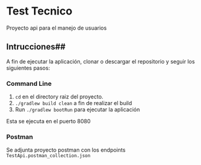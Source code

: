 # Test Tecnico #
 Proyecto api para el manejo de usuarios

## Intrucciones##
A fin de ejecutar la aplicación, clonar o descargar el repositorio y seguir los siguientes pasos:
### Command Line

1. `cd` en el directory raiz del proyecto.
2. `./gradlew build clean` a fin de realizar el build 
2. Run `./gradlew bootRun` para ejecutar la aplicación

Esta se ejecuta en el puerto 8080

### Postman 
Se adjunta proyecto postman con los endpoints 
`TestApi.postman_collection.json`



